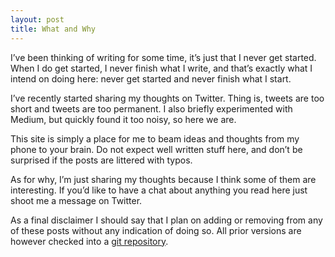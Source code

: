 ```yaml
---
layout: post
title: What and Why
---
```

I’ve been thinking of writing for some time, it’s just that I never get started. When I do get started, I never finish what I write, and that’s exactly what I intend on doing here: never get started and never finish what I start.

I’ve recently started sharing my thoughts on Twitter. Thing is, tweets are too short and tweets are too permanent. I also briefly experimented with Medium, but quickly found it too noisy, so here we are.

This site is simply a place for me to beam ideas and thoughts from my phone to your brain. Do not expect well written stuff here, and don’t be surprised if the posts are littered with typos.

As for why, I’m just sharing my thoughts because I think some of them are interesting. If you’d like to have a chat about anything you read here just shoot me a message on Twitter.

As a final disclaimer I should say that I plan on adding or removing from any of these posts without any indication of doing so. All prior versions are however checked into a [git repository](https://github.com/valleybay/valleybay.github.io).

